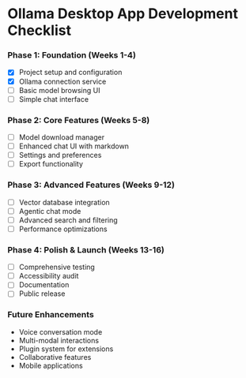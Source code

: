 # Ollama Desktop App Development Checklist

### Phase 1: Foundation (Weeks 1-4)

- [x] Project setup and configuration
- [x] Ollama connection service
- [ ] Basic model browsing UI
- [ ] Simple chat interface

### Phase 2: Core Features (Weeks 5-8)

- [ ] Model download manager
- [ ] Enhanced chat UI with markdown
- [ ] Settings and preferences
- [ ] Export functionality

### Phase 3: Advanced Features (Weeks 9-12)

- [ ] Vector database integration
- [ ] Agentic chat mode
- [ ] Advanced search and filtering
- [ ] Performance optimizations

### Phase 4: Polish & Launch (Weeks 13-16)

- [ ] Comprehensive testing
- [ ] Accessibility audit
- [ ] Documentation
- [ ] Public release

### Future Enhancements

- Voice conversation mode
- Multi-modal interactions
- Plugin system for extensions
- Collaborative features
- Mobile applications
